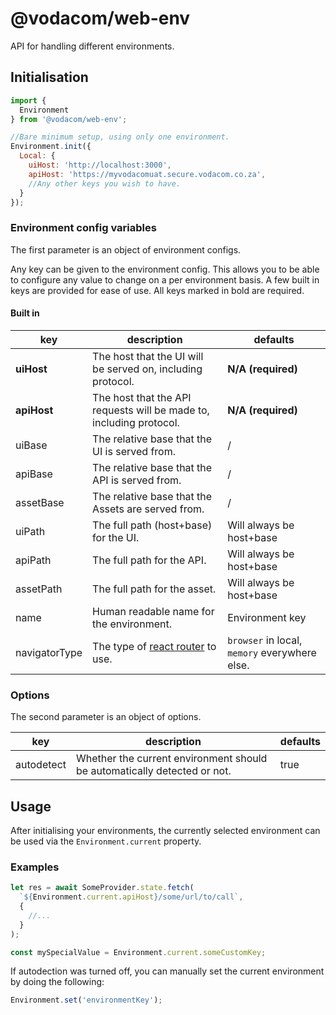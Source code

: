 # @vodacom/web-env

API for handling different environments.

## Initialisation
```js
import {
  Environment
} from '@vodacom/web-env';

//Bare minimum setup, using only one environment.
Environment.init({
  Local: {
    uiHost: 'http://localhost:3000',
    apiHost: 'https://myvodacomuat.secure.vodacom.co.za',
    //Any other keys you wish to have.
  }
});
```

### Environment config variables

The first parameter is an object of environment configs.

Any key can be given to the environment config. This allows you to be able to configure any value to change on a per environment basis. A few built in keys are provided for ease of use. All keys marked in bold are required.

#### Built in
|key|description|defaults
|---|---|---|
|**uiHost**|The host that the UI will be served on, including protocol.|**N/A (required)**|
|**apiHost**|The host that the API requests will be made to, including protocol.|**N/A (required)**|
|uiBase|The relative base that the UI is served from.|/|
|apiBase|The relative base that the API is served from.|/|
|assetBase|The relative base that the Assets are served from.|/|
|uiPath|The full path (host+base) for the UI.|Will always be host+base|
|apiPath|The full path for the API.|Will always be host+base|
|assetPath|The full path for the asset.|Will always be host+base|
|name|Human readable name for the environment.| Environment key|
|navigatorType|The type of [react router](https://reacttraining.com/react-router/core/api/Router) to use.|`browser` in local, `memory` everywhere else.|

### Options

The second parameter is an object of options.

|key|description|defaults
|---|---|---|
autodetect|Whether the current environment should be automatically detected or not.|true|

## Usage
After initialising your environments, the currently selected environment can be used via the `Environment.current` property.

### Examples
```js
let res = await SomeProvider.state.fetch(
  `${Environment.current.apiHost}/some/url/to/call`,
  {
    //...
  }
);

const mySpecialValue = Environment.current.someCustomKey;
```

If autodection was turned off, you can manually set the current environment by doing the following:

```js
Environment.set('environmentKey');
```